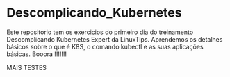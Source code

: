 # Descomplicando_Kubernetes
Este repositorio tem os exercicios do primeiro dia do treinamento Descomplicando Kubernetes Expert da LinuxTips.
Aprendemos os detalhes básicos sobre o que é K8S, o comando kubectl e as suas aplicações básicas.
Booora !!!!!!!

MAIS TESTES
